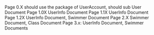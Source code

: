 Page 0.X should use the package of UserAccount, should sub User Document
Page 1.0X UserInfo Document
Page 1.1X UserInfo Document
Page 1.2X UserInfo Document, Swimmer Document
Page 2.X Swimmer Document, Class Document
Page 3.x: UserInfo Document, Swimmer Documents